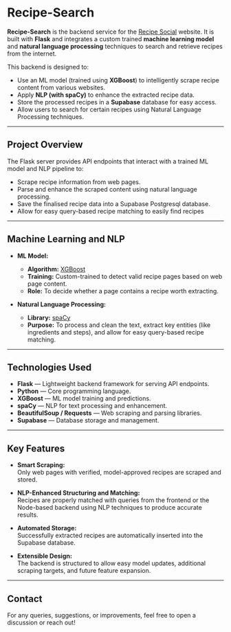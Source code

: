 # Recipe-Search

**Recipe-Search** is the backend service for the [Recipe Social](https://recipe-social.vercel.app) website. It is built with **Flask** and integrates a custom trained **machine learning model** and **natural language processing** techniques to search and retrieve recipes from the internet.

This backend is designed to:

- Use an ML model (trained using **XGBoost**) to intelligently scrape recipe content from various websites.
- Apply **NLP (with spaCy)** to enhance the extracted recipe data.
- Store the processed recipes in a **Supabase** database for easy access.
- Allow users to search for certain recipes using Natural Language Processing techniques.

---

## Project Overview

The Flask server provides API endpoints that interact with a trained ML model and NLP pipeline to:

- Scrape recipe information from web pages.
- Parse and enhance the scraped content using natural language processing.
- Save the finalised recipe data into a Supabase Postgresql database.
- Allow for easy query-based recipe matching to easily find recipes 

---

## Machine Learning and NLP

- **ML Model:**
  - **Algorithm:** [XGBoost](https://xgboost.ai/)
  - **Training:** Custom-trained to detect valid recipe pages based on web page content.
  - **Role:** To decide whether a page contains a recipe worth extracting.

- **Natural Language Processing:**
  - **Library:** [spaCy](https://spacy.io/)
  - **Purpose:** To process and clean the text, extract key entities (like ingredients and steps), and allow for easy query-based recipe matching.

---

## Technologies Used

- **Flask** — Lightweight backend framework for serving API endpoints.
- **Python** — Core programming language.
- **XGBoost** — ML model training and predictions.
- **spaCy** — NLP for text processing and enhancement.
- **BeautifulSoup / Requests** — Web scraping and parsing libraries.
- **Supabase** — Database storage and management.

---

## Key Features

- **Smart Scraping:**  
  Only web pages with verified, model-approved recipes are scraped and stored.

- **NLP-Enhanced Structuring and Matching:**  
  Recipes are properly matched with queries from the frontend or the Node-based backend using NLP techniques to produce accurate results.

- **Automated Storage:**  
  Successfully extracted recipes are automatically inserted into the Supabase database.

- **Extensible Design:**  
  The backend is structured to allow easy model updates, additional scraping targets, and future feature expansion.

---

## Contact

For any queries, suggestions, or improvements, feel free to open a discussion or reach out!

